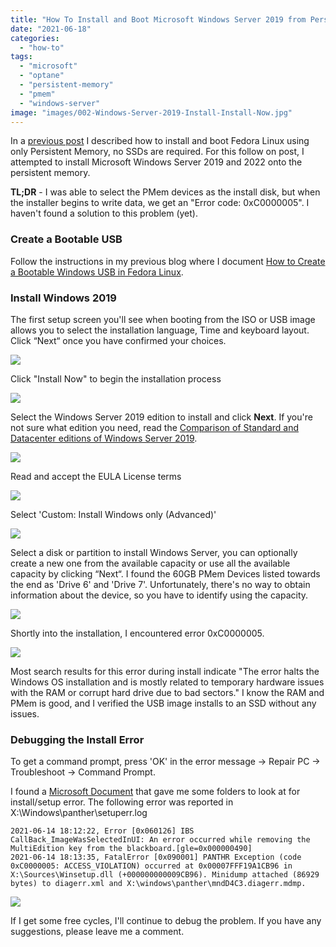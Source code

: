 ```yaml
---
title: "How To Install and Boot Microsoft Windows Server 2019 from Persistent Memory"
date: "2021-06-18"
categories: 
  - "how-to"
tags: 
  - "microsoft"
  - "optane"
  - "persistent-memory"
  - "pmem"
  - "windows-server"
image: "images/002-Windows-Server-2019-Install-Install-Now.jpg"
---
```


In a [previous post](https://stevescargall.com/2021/06/07/how-to-boot-linux-from-intel-optane-persistent-memory/) I described how to install and boot Fedora Linux using only Persistent Memory, no SSDs are required. For this follow on post, I attempted to install Microsoft Windows Server 2019 and 2022 onto the persistent memory.

**TL;DR** - I was able to select the PMem devices as the install disk, but when the installer begins to write data, we get an "Error code: 0xC0000005". I haven't found a solution to this problem (yet).

### Create a Bootable USB

Follow the instructions in my previous blog where I document [How to Create a Bootable Windows USB in Fedora Linux](https://stevescargall.com/2019/05/20/how-to-create-a-bootable-windows-usb-in-fedora-linux/).

### Install Windows 2019

The first setup screen you'll see when booting from the ISO or USB image allows you to select the installation language, Time and keyboard layout. Click “Next“ once you have confirmed your choices.

![](images/001-Windows-Server-2019-Install-Select-Language.jpg)

Click "Install Now" to begin the installation process

![](images/002-Windows-Server-2019-Install-Install-Now.jpg)

Select the Windows Server 2019 edition to install and click **Next**. If you're not sure what edition you need, read the [Comparison of Standard and Datacenter editions of Windows Server 2019](https://docs.microsoft.com/en-us/windows-server/get-started-19/editions-comparison-19).

![](images/003-Windows-Server-2019-Install-Select-OS-Version-1024x766.jpg)

Read and accept the EULA License terms

![](images/004-Windows-Server-2019-Install-EULA-Agreement.jpg)

Select 'Custom: Install Windows only (Advanced)'

![](images/005-Windows-Server-2019-Install-Standard-or-Advanced-Install-Type.jpg)

Select a disk or partition to install Windows Server, you can optionally create a new one from the available capacity or use all the available capacity by clicking “Next“. I found the 60GB PMem Devices listed towards the end as 'Drive 6' and 'Drive 7'. Unfortunately, there's no way to obtain information about the device, so you have to identify using the capacity.

![](images/006-Windows-Server-2019-Install-Select-Install-Disk-1-1024x762.jpg)

Shortly into the installation, I encountered error 0xC0000005.

![](images/007-Windows-Server-2019-Install-Install-Error-0xC0000005.jpg)

Most search results for this error during install indicate "The error halts the Windows OS installation and is mostly related to temporary hardware issues with the RAM or corrupt hard drive due to bad sectors." I know the RAM and PMem is good, and I verified the USB image installs to an SSD without any issues.

### Debugging the Install Error

To get a command prompt, press 'OK' in the error message -> Repair PC -> Troubleshoot -> Command Prompt.

I found a [Microsoft Document](https://docs.microsoft.com/en-us/troubleshoot/windows-client/deployment/windows-setup-log-file-locations) that gave me some folders to look at for install/setup error. The following error was reported in X:\\Windows\\panther\\setuperr.log

```
2021-06-14 18:12:22, Error [0x060126] IBS CallBack_ImageWasSelectedInUI: An error occurred while removing the MultiEdition key from the blackboard.[gle=0x000000490]
2021-06-14 18:13:35, FatalError [0x090001] PANTHR Exception (code 0xC0000005: ACCESS_VIOLATION) occurred at 0x00007FFF19A1CB96 in X:\Sources\Winsetup.dll (+000000000009CB96). Minidump attached (86929 bytes) to diagerr.xml and X:\windows\panther\mndD4C3.diagerr.mdmp.
```

![](images/008-Windows-Server-2019-Install-Debug-Setup-Log-1024x767.jpg)

If I get some free cycles, I'll continue to debug the problem. If you have any suggestions, please leave me a comment.
